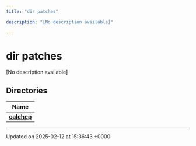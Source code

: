 ```yaml
---
title: "dir patches"

description: "[No description available]"

---
```


# dir patches

[No description available]

## Directories

| Name           |
| -------------- |
| **[calchep](/documentation/code/files/dir_b7305fca945916d2d342fc0d562dce91/#dir-calchep)**  |






-------------------------------

Updated on 2025-02-12 at 15:36:43 +0000
